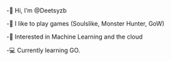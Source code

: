 -👋 Hi, I’m @Deetsyzb

-👾 I like to play games (Soulslike, Monster Hunter, GoW) 

-🤖 Interested in Machine Learning and the cloud 

-💻 Currently learning GO.


<!---
Deetsyzb/Deetsyzb is a ✨ special ✨ repository because its `README.md` (this file) appears on your GitHub profile.
You can click the Preview link to take a look at your changes.
--->
